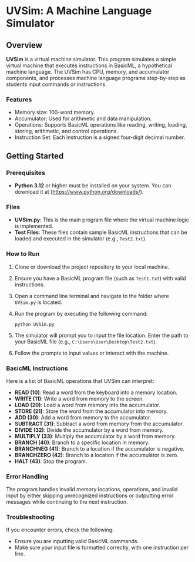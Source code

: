 
# UVSim: A Machine Language Simulator

## Overview

**UVSim** is a virtual machine simulator. This program simulates a simple virtual machine that executes instructions in BasicML, a hypothetical machine language. The UVSim has CPU, memory, and accumulator components, and processes machine language programs step-by-step as students input commands or instructions.

### Features
- Memory size: 100-word memory.
- Accumulator: Used for arithmetic and data manipulation.
- Operations: Supports BasicML operations like reading, writing, loading, storing, arithmetic, and control operations.
- Instruction Set: Each instruction is a signed four-digit decimal number.

## Getting Started

### Prerequisites
- **Python 3.12** or higher must be installed on your system. You can download it at (https://www.python.org/downloads/).
  
### Files
- **UVSim.py**: This is the main program file where the virtual machine logic is implemented.
- **Test Files**: These files contain sample BasicML instructions that can be loaded and executed in the simulator (e.g., `Test2.txt`).

### How to Run

1. Clone or download the project repository to your local machine.
2. Ensure you have a BasicML program file (such as `Test1.txt`) with valid instructions.
3. Open a command line terminal and navigate to the folder where `UVSim.py` is located.
4. Run the program by executing the following command:

   `python UVSim.py`
   

5. The simulator will prompt you to input the file location. Enter the path to your BasicML file (e.g., `C:\Users\User\Desktop\Test2.txt`).
6. Follow the prompts to input values or interact with the machine.

### BasicML Instructions

Here is a list of BasicML operations that UVSim can interpret:

- **READ (10)**: Read a word from the keyboard into a memory location.
- **WRITE (11)**: Write a word from memory to the screen.
- **LOAD (20)**: Load a word from memory into the accumulator.
- **STORE (21)**: Store the word from the accumulator into memory.
- **ADD (30)**: Add a word from memory to the accumulator.
- **SUBTRACT (31)**: Subtract a word from memory from the accumulator.
- **DIVIDE (32)**: Divide the accumulator by a word from memory.
- **MULTIPLY (33)**: Multiply the accumulator by a word from memory.
- **BRANCH (40)**: Branch to a specific location in memory.
- **BRANCHNEG (41)**: Branch to a location if the accumulator is negative.
- **BRANCHZERO (42)**: Branch to a location if the accumulator is zero.
- **HALT (43)**: Stop the program.

### Error Handling

The program handles invalid memory locations, operations, and invalid input by either skipping unrecognized instructions or outputting error messages while continuing to the next instruction.

### Troubleshooting

If you encounter errors, check the following:
- Ensure you are inputting valid BasicML commands.
- Make sure your input file is formatted correctly, with one instruction per line.

